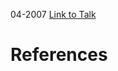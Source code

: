 

04-2007
[Link to Talk](https://www.churchofjesuschrist.org/study/general-conference/2007/04/young-women-session?lang=eng)



# References
